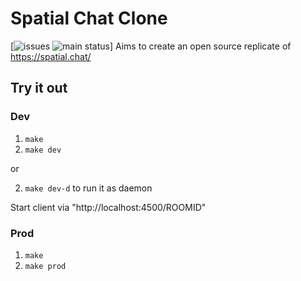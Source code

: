 # Spatial Chat Clone
[![issues](https://img.shields.io/github/issues/Amijakan/spatialchatclone)
![main status](https://img.shields.io/github/checks-status/amijakan/spatialchatclone/main)]
Aims to create an open source replicate of https://spatial.chat/


## Try it out

### Dev
1. `make`
1. `make dev`

or

2. `make dev-d` to run it as daemon

Start client via "http://localhost:4500/ROOMID"

### Prod
1. `make`
1. `make prod`

